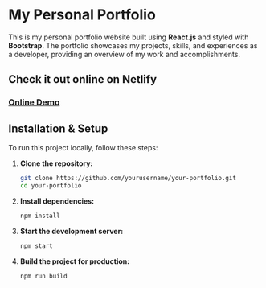 # My Personal Portfolio

This is my personal portfolio website built using **React.js** and styled with **Bootstrap**. The portfolio showcases my projects, skills, and experiences as a developer, providing an overview of my work and accomplishments.

## Check it out online on Netlify

### [Online Demo](https://mahsaghezel1995.netlify.app/)

## Installation & Setup

To run this project locally, follow these steps:

1. **Clone the repository:**

    ```bash
    git clone https://github.com/yourusername/your-portfolio.git
    cd your-portfolio
    ```

2. **Install dependencies:**

    ```bash
    npm install
    ```

3. **Start the development server:**

    ```bash
    npm start
    ```

4. **Build the project for production:**

    ```bash
    npm run build
    ```

